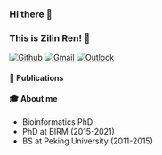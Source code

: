 ### Hi there 👋 
### This is Zilin Ren! 🚀

[![Github](https://img.shields.io/badge/-Github-000?style=flat&logo=Github&logoColor=white)](https://github.com/renzilin)
[![Gmail](https://img.shields.io/badge/-Gmail-c14438?style=flat&logo=Gmail&logoColor=white)](mailto:zilin.bj@gmail.com)
[![Outlook](https://img.shields.io/badge/-Outlook-blue?style=flat&logo=Outlook&logoColor=white)](mailto:zilin.ren@Outlook.com)



#### 🌱 Publications


#### 🎓 About me
* Bioinformatics PhD
* PhD at BIRM (2015-2021)
* BS at Peking University (2011-2015)
